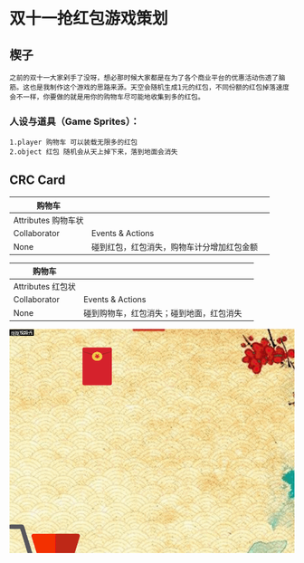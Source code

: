 # 双十一抢红包游戏策划

## 楔子

    之前的双十一大家剁手了没呀，想必那时候大家都是在为了各个商业平台的优惠活动伤透了脑筋。这也是我制作这个游戏的思路来源。天空会随机生成1元的红包，不同份额的红包掉落速度会不一样，你要做的就是用你的购物车尽可能地收集到多的红包。
### 人设与道具（Game Sprites）：
    1.player 购物车 可以装载无限多的红包
    2.object 红包 随机会从天上掉下来，落到地面会消失

## CRC Card

| 购物车 ||                            |
| ------ | ------ | ------ |
| Attributes 购物车状 |
|Collaborator | Events & Actions|
|     None        |   碰到红包，红包消失，购物车计分增加红包金额                  |


| 购物车 ||                            |
| ------ | ------ | ------ |
| Attributes 红包状 |
|Collaborator | Events & Actions|
|     None        |   碰到购物车，红包消失；碰到地面，红包消失                  |


![](images/2.gif)